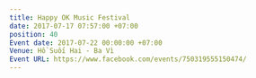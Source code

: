 ```yaml
---
title: Happy OK Music Festival
date: 2017-07-17 07:57:00 +07:00
position: 40
Event date: 2017-07-22 00:00:00 +07:00
Venue: Hồ Suối Hai - Ba Vì
Event URL: https://www.facebook.com/events/750319555150474/
---
```


